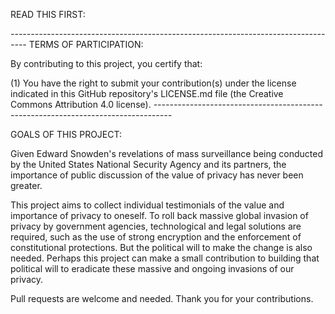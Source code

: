 READ THIS FIRST:


*----------------------------------------------------------------------------------*
TERMS OF PARTICIPATION:

By contributing to this project, you certify that:

(1) You have the right to submit your contribution(s) under the license indicated in this GitHub repository's LICENSE.md file (the Creative Commons Attribution 4.0 license).
*----------------------------------------------------------------------------------*


GOALS OF THIS PROJECT:

Given Edward Snowden's revelations of mass surveillance being conducted by the United States National Security Agency and its partners, the importance of public discussion of the value of privacy has never been greater.

This project aims to collect individual testimonials of the value and importance of privacy to oneself. To roll back massive global invasion of privacy by government agencies, technological and legal solutions are required, such as the use of strong encryption and the enforcement of constitutional protections. But the political will to make the change is also needed. Perhaps this project can make a small contribution to building that political will to eradicate these massive and ongoing invasions of our privacy.

Pull requests are welcome and needed. Thank you for your contributions.

